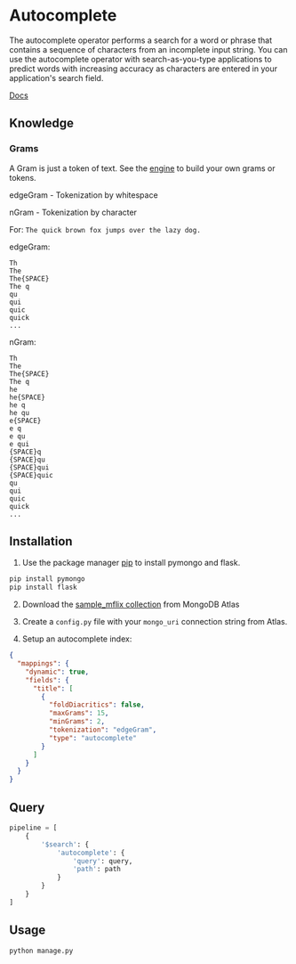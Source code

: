 # Autocomplete

The autocomplete operator performs a search for a word or phrase that contains a sequence of characters from an incomplete input string. You can use the autocomplete operator with search-as-you-type applications to predict words with increasing accuracy as characters are entered in your application's search field.

[Docs](https://docs.atlas.mongodb.com/reference/atlas-search/autocomplete/)

## Knowledge

### Grams

A Gram is just a token of text. See the [engine](https://github.com/esteininger/atlas-search-patterns/tree/master/foundations/1-engine) to build your own grams or tokens.

edgeGram - Tokenization by whitespace

nGram - Tokenization by character

For: `The quick brown fox jumps over the lazy dog.`

edgeGram:

```
Th
The
The{SPACE}
The q
qu
qui
quic
quick
...
```

nGram:

```
Th
The
The{SPACE}
The q
he
he{SPACE}
he q
he qu
e{SPACE}
e q
e qu
e qui
{SPACE}q
{SPACE}qu
{SPACE}qui
{SPACE}quic
qu
qui
quic
quick
...
```


## Installation

1. Use the package manager [pip](https://pip.pypa.io/en/stable/) to install pymongo and flask.

```bash
pip install pymongo
pip install flask
```

2. Download the [sample_mflix collection](https://docs.atlas.mongodb.com/sample-data/sample-mflix/) from MongoDB Atlas

3. Create a `config.py` file with your `mongo_uri` connection string from Atlas.

4. Setup an autocomplete index:

``` json
{
  "mappings": {
    "dynamic": true,
    "fields": {
      "title": [
        {
          "foldDiacritics": false,
          "maxGrams": 15,
          "minGrams": 2,
          "tokenization": "edgeGram",
          "type": "autocomplete"
        }
      ]
    }
  }
}
```

## Query

``` python
pipeline = [
    {
        '$search': {
            'autocomplete': {
                'query': query,
                'path': path
            }
        }
    }
]
```

## Usage

```bash
python manage.py
```
